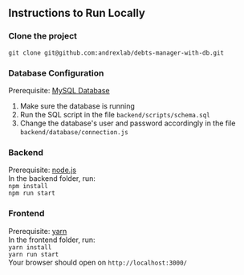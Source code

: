 ## Instructions to Run Locally

### Clone the project
`git clone git@github.com:andrexlab/debts-manager-with-db.git`<br>

### Database Configuration
Prerequisite: [MySQL Database](https://dev.mysql.com/downloads/mysql/)
1. Make sure the database is running
1. Run the SQL script in the file `backend/scripts/schema.sql`
1. Change the database's user and password accordingly in the file `backend/database/connection.js`

### Backend
Prerequisite: [node.js](https://nodejs.org)<br>
In the backend folder, run:<br>
`npm install`<br>
`npm run start`<br>

### Frontend
Prerequisite: [yarn](https://yarnpkg.com)<br>
In the frontend folder, run:<br>
`yarn install`<br>
`yarn run start`<br>
Your browser should open on `http://localhost:3000/`
